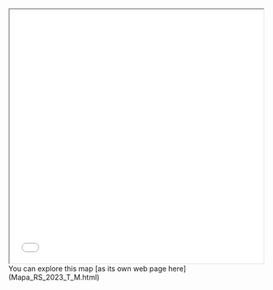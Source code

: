 <iframe src="Mapa_RS_2023_T_M.html" height="500" width="500"></iframe>
You can explore this map [as its own web page here](Mapa_RS_2023_T_M.html)

